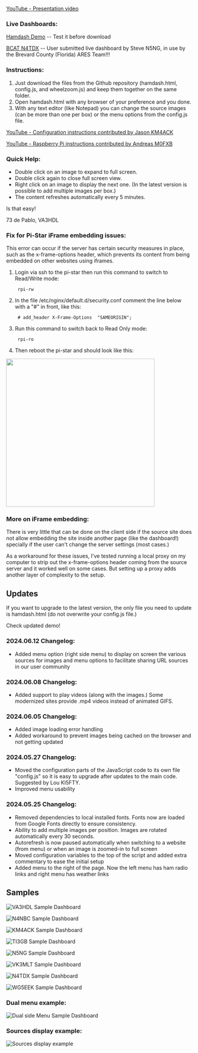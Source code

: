 [YouTube - Presentation video](https://www.youtube.com/watch?v=sIdqMQTGNSc)

### Live Dashboards:

[Hamdash Demo](https://va3hdl.github.io/hamdash/)  -- Test it before download

[BCAT N4TDX](https://www.n4tdx.org/dashboard/dashboard.html)  -- User submitted live dashboard by Steve N5NG, in use by the Brevard County (Florida) ARES Team!!!

### Instructions:
1. Just download the files from the Github repository (hamdash.html, config.js, and wheelzoom.js) and keep them together on the same folder.
2. Open hamdash.html with any browser of your preference and you done.
3. With any text editor (like Notepad) you can change the source images (can be more than one per box) or the menu options from the config.js file.

[YouTube - Configuration instructions contributed by Jason KM4ACK](https://youtu.be/9ZZXg60tN-o)

[YouTube - Raspberry Pi instructions contributed by Andreas M0FXB](https://www.youtube.com/watch?v=Km_vOCvCMFM)

### Quick Help:
* Double click on an image to expand to full screen.
* Double click again to close full screen view.
* Right click on an image to display the next one. (In the latest version is possible to add multiple images per box.)
* The content refreshes automatically every 5 minutes.

Is that easy!

73 de Pablo, VA3HDL

### Fix for Pi-Star iFrame embedding issues:
This error can occur if the server has certain security measures in place, such as the x-frame-options header, which prevents its content from being embedded on other websites using iframes.

1. Login via ssh to the pi-star then run this command to switch to Read/Write mode:

        rpi-rw

2. In the file /etc/nginx/default.d/security.conf comment the line below with a "#" in front, like this:

        # add_header X-Frame-Options  "SAMEORIGIN";

3. Run this command to switch back to Read Only mode:

        rpi-ro

4. Then reboot the pi-star and should look like this:

<img src="https://github.com/VA3HDL/hamdashboard/blob/main/examples/pistar.png?raw=true" width="400">

### More on iFrame embedding:
There is very little that can be done on the client side if the source site does not allow embedding the site inside another page (like the dashboard!) specially if the user  can't change the server settings (most cases.)

As a workaround for these issues, I've tested running a local proxy on my computer to strip out the x-frame-options header coming from the source server and it worked well on some cases. But setting up a proxy adds another layer of complexity to the setup.

## Updates

If you want to upgrade to the latest version, the only file you need to update is hamdash.html (do not overwrite your config.js file.)

Check updated demo!

### 2024.06.12 Changelog:

- Added menu option (right side menu) to display on screen the various sources for images and menu options to facilitate sharing URL sources in our user community

### 2024.06.08 Changelog:

- Added support to play videos (along with the images.) Some modernized sites provide .mp4 videos instead of animated GIFS.

### 2024.06.05 Changelog:

- Added image loading error handling
- Added workaround to prevent images being cached on the browser and not getting updated

### 2024.05.27 Changelog:

- Moved the configuration parts of the JavaScript code to its own file "config.js" so it is easy to upgrade after updates to the main code. Suggested by Lou KI5FTY.
- Improved menu usability

### 2024.05.25 Changelog:

- Removed dependencies to local installed fonts. Fonts now are loaded from Google Fonts directly to ensure consistency.
- Ability to add multiple images per position. Images are rotated automatically every 30 seconds.
- Autorefresh is now paused automatically when switching to a website (from menu) or when an image is zoomed-in to full screen
- Moved configuration variables to the top of the script and added extra commentary to ease the initial setup
- Added menu to the right of the page. Now the left menu has ham radio links and right menu has weather links

## Samples

![VA3HDL Sample Dashboard](https://github.com/VA3HDL/hamdashboard/blob/main/examples/dashboard_sample.png?raw=true)

![N4NBC Sample Dashboard](https://github.com/VA3HDL/hamdashboard/blob/main/examples/N4NBC-sample.jpg?raw=true)

![KM4ACK Sample Dashboard](https://github.com/VA3HDL/hamdashboard/blob/main/examples/KM4ACK-sample.png?raw=true)

![TI3GB Sample Dashboard](https://github.com/VA3HDL/hamdashboard/blob/main/examples/TI3GB-sample.png?raw=true)

![N5NG Sample Dashboard](https://github.com/VA3HDL/hamdashboard/blob/main/examples/N5NG-sample.png?raw=true)

![VK3MLT Sample Dashboard](https://github.com/VA3HDL/hamdashboard/blob/main/examples/VK3MLT-sample.png?raw=true)

![N4TDX Sample Dashboard](https://github.com/VA3HDL/hamdashboard/blob/main/examples/N4TDX-sample.png?raw=true)

![WG5EEK Sample Dashboard](https://github.com/VA3HDL/hamdashboard/blob/main/examples/WG5EEK-sample.jpg?raw=true)

### Dual menu example:
![Dual side Menu Sample Dashboard](https://github.com/VA3HDL/hamdashboard/blob/main/examples/DualMenu.png?raw=true)

### Sources display example:
![Sources display example](https://github.com/VA3HDL/hamdashboard/blob/main/examples/sources.png?raw=true)